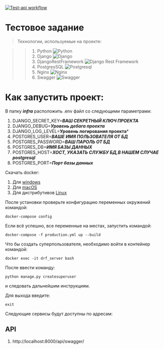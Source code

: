 [![Test-api workflow](https://github.com/GideonRavenor1/test_api/actions/workflows/test_api_workflow.yml/badge.svg?branch=master)](https://github.com/GideonRavenor1/test_api/actions/workflows/test_api_workflow.yml)

# Тестовое задание


>Технологии, используемые на проекте:

>>1. Python ![Python](https://img.shields.io/badge/-Python-black?style=flat-square&logo=Python)
>>2. Django ![Django](https://img.shields.io/badge/-Django-0aad48?style=flat-square&logo=Django)
>>3. DjangoRestFramework ![Django Rest Framework](https://img.shields.io/badge/DRF-red?style=flat-square&logo=Django)
>>4. PostgresSQL ![Postgresql](https://img.shields.io/badge/-Postgresql-%232c3e50?style=flat-square&logo=Postgresql)
>>5. Nginx ![Nginx](https://img.shields.io/badge/nginx-%23009639.svg?style=flat-square&logo=nginx&logoColor=white)
>>6. Swagger ![Swagger](https://img.shields.io/badge/-Swagger-%23Clojure?style=flat-square&logo=swagger&logoColor=white)

# Как запустить проект:

В папку ***infra*** расположить .env файл со следующими параметрами:
1. DJANGO_SECRET_KEY=***ВАШ СЕКРЕТНЫЙ КЛЮЧ ПРОЕКТА***
2. DJANGO_DEBUG=***Уровень дебага проекта***
3. DJANGO_LOG_LEVEL=**Уровень логирования проекта***
4. POSTGRES_USER=***ВАШЕ ИМЯ ПОЛЬЗОВАТЕЛЯ ОТ БД***
5. POSTGRES_PASSWORD=***ВАШ ПАРОЛЬ ОТ БД***
6. POSTGRES_DB=***ИМЯ БАЗЫ ДАННЫХ***
7. POSTGRES_HOST=***ХОСТ, УКАЗАТЬ СЛУЖБУ БД,В НАШЕМ СЛУЧАЕ postgresql***
8. POSTGRES_PORT=***Порт базы данных***

Скачать docker: 
1. Для [windows](https://docs.docker.com/desktop/windows/install/)
2. Для [macOS](https://docs.docker.com/desktop/mac/install/)
3. Для дистрибутивов [Linux](https://docs.docker.com/desktop/linux/#uninstall)

После установки проверьте конфигурацию переменных окружений 
командой:
```
docker-compose config
```
Если всё успешно, все переменные на местах, запустить командой:
```
docker-compose -f production.yml up --build
```
Что бы создать суперпользователя, 
необходимо войти в контейнер командой:
```
docker exec -it drf_server bash
```
После ввести команду:
```
python manage.py createsuperuser
```
и следовать дальнейшим инструкциям.

Для выхода введите:
```
exit
```
Следующие сервисы будут доступны по адресам:

## API
1. http://localhost:8000/api/swagger/
